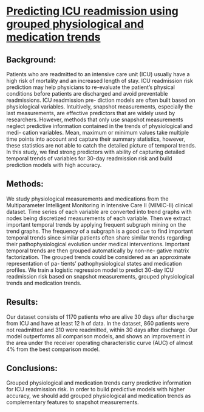 # [Predicting ICU readmission using grouped physiological and medication trends](https://www.ncbi.nlm.nih.gov/pubmed/30213670)

## Background: 
Patients who are readmitted to an intensive care unit (ICU) usually have a high risk of mortality and an increased length of stay. ICU readmission risk prediction may help physicians to re-evaluate the patient’s physical conditions before patients are discharged and avoid preventable readmissions. ICU readmission pre- diction models are often built based on physiological variables. Intuitively, snapshot measurements, especially the last measurements, are effective predictors that are widely used by researchers. However, methods that only use snapshot measurements neglect predictive information contained in the trends of physiological and medi- cation variables. Mean, maximum or minimum values take multiple time points into account and capture their summary statistics, however, these statistics are not able to catch the detailed picture of temporal trends. In this study, we find strong predictors with ability of capturing detailed temporal trends of variables for 30-day readmission risk and build prediction models with high accuracy.

## Methods: 
We study physiological measurements and medications from the Multiparameter Intelligent Monitoring in Intensive Care II (MIMIC-II) clinical dataset. Time series of each variable are converted into trend graphs with nodes being discretized measurements of each variable. Then we extract important temporal trends by applying frequent subgraph mining on the trend graphs. The frequency of a subgraph is a good cue to find important temporal trends since similar patients often share similar trends regarding their pathophysiological evolution under medical interventions. Important temporal trends are then grouped automatically by non-ne- gative matrix factorization. The grouped trends could be considered as an approximate representation of pa- tients’ pathophysiological states and medication profiles. We train a logistic regression model to predict 30-day ICU readmission risk based on snapshot measurements, grouped physiological trends and medication trends.

## Results: 
Our dataset consists of 1170 patients who are alive 30 days after discharge from ICU and have at least 12 h of data. In the dataset, 860 patients were not readmitted and 310 were readmitted, within 30 days after discharge. Our model outperforms all comparison models, and shows an improvement in the area under the receiver operating characteristic curve (AUC) of almost 4% from the best comparison model.

## Conclusions: 
Grouped physiological and medication trends carry predictive information for ICU readmission risk. In order to build predictive models with higher accuracy, we should add grouped physiological and medication trends as complementary features to snapshot measurements.